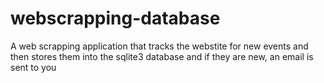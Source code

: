 # webscrapping-database
A web scrapping application that tracks the webstite for new events and then stores them into the sqlite3 database and if they are new, an email is sent to you
